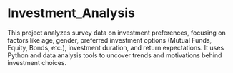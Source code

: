 # Investment_Analysis
 This project analyzes survey data on investment preferences, focusing on factors like age, gender, preferred investment options (Mutual Funds, Equity, Bonds, etc.), investment duration, and return expectations. It uses Python and data analysis tools to uncover trends and motivations behind investment choices.
